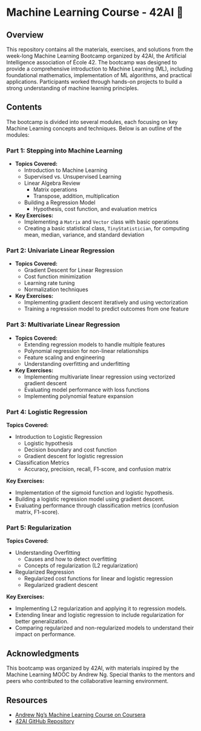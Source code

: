 
# Machine Learning Course - 42AI 🦾

## Overview

This repository contains all the materials, exercises, and solutions from the week-long Machine Learning Bootcamp organized by 42AI, the Artificial Intelligence association of École 42. The bootcamp was designed to provide a comprehensive introduction to Machine Learning (ML), including foundational mathematics, implementation of ML algorithms, and practical applications. Participants worked through hands-on projects to build a strong understanding of machine learning principles.

## Contents

The bootcamp is divided into several modules, each focusing on key Machine Learning concepts and techniques. Below is an outline of the modules:

### Part 1: Stepping into Machine Learning
- **Topics Covered:**
  - Introduction to Machine Learning
  - Supervised vs. Unsupervised Learning
  - Linear Algebra Review
    - Matrix operations
    - Transpose, addition, multiplication
  - Building a Regression Model
    - Hypothesis, cost function, and evaluation metrics
- **Key Exercises:**
  - Implementing a `Matrix` and `Vector` class with basic operations
  - Creating a basic statistical class, `TinyStatistician`, for computing mean, median, variance, and standard deviation

### Part 2: Univariate Linear Regression
- **Topics Covered:**
  - Gradient Descent for Linear Regression
  - Cost function minimization
  - Learning rate tuning
  - Normalization techniques
- **Key Exercises:**
  - Implementing gradient descent iteratively and using vectorization
  - Training a regression model to predict outcomes from one feature

### Part 3: Multivariate Linear Regression
- **Topics Covered:**
  - Extending regression models to handle multiple features
  - Polynomial regression for non-linear relationships
  - Feature scaling and engineering
  - Understanding overfitting and underfitting
- **Key Exercises:**
  - Implementing multivariate linear regression using vectorized gradient descent
  - Evaluating model performance with loss functions
  - Implementing polynomial feature expansion

### Part 4: Logistic Regression  
**Topics Covered:**  
- Introduction to Logistic Regression  
  - Logistic hypothesis  
  - Decision boundary and cost function  
  - Gradient descent for logistic regression  
- Classification Metrics  
  - Accuracy, precision, recall, F1-score, and confusion matrix  

**Key Exercises:**  
- Implementation of the sigmoid function and logistic hypothesis.  
- Building a logistic regression model using gradient descent.  
- Evaluating performance through classification metrics (confusion matrix, F1-score).  

### Part 5: Regularization  
**Topics Covered:**  
- Understanding Overfitting  
  - Causes and how to detect overfitting  
  - Concepts of regularization (L2 regularization)  
- Regularized Regression  
  - Regularized cost functions for linear and logistic regression  
  - Regularized gradient descent  

**Key Exercises:**  
- Implementing L2 regularization and applying it to regression models.  
- Extending linear and logistic regression to include regularization for better generalization.  
- Comparing regularized and non-regularized models to understand their impact on performance.  

## Acknowledgments

This bootcamp was organized by 42AI, with materials inspired by the Machine Learning MOOC by Andrew Ng. Special thanks to the mentors and peers who contributed to the collaborative learning environment.

## Resources

- [Andrew Ng’s Machine Learning Course on Coursera](https://www.coursera.org/learn/machine-learning)
- [42AI GitHub Repository](https://github.com/42-AI)
